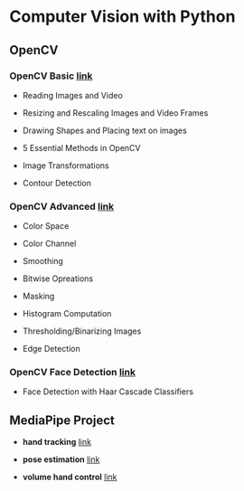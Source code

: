 # Computer Vision with Python 

## OpenCV  

### OpenCV Basic [link](opencv/01.%20Basic.ipynb)

- Reading Images and Video 

- Resizing and Rescaling Images and Video Frames 

-  Drawing Shapes and Placing text on images 

- 5 Essential Methods in OpenCV

- Image Transformations

- Contour Detection




### OpenCV Advanced [link](opencv/02.%200Advanced.ipynb)

- Color Space  

-  Color Channel 

- Smoothing  

- Bitwise Opreations 

- Masking

- Histogram Computation 

- Thresholding/Binarizing Images

- Edge Detection  



### OpenCV Face Detection  [link](opencv/03.%20Faces%20Detection.ipynb)
- Face Detection with  Haar Cascade Classifiers


## MediaPipe Project 

- **hand  tracking** [link](MediaPipe/hand%20tracking)


- **pose estimation** [link](MediaPipe/pose%20estimation)


- **volume hand control** [link](MediaPipe/volume%20hand%20control)